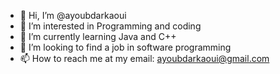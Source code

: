 - 👋 Hi, I’m @ayoubdarkaoui
- 👀 I’m interested in Programming and coding 
- 🌱 I’m currently learning Java and C++
- 💞️ I’m looking to find a job in software programming
- 📫 How to reach me at my email: ayoubdarkaoui@gmail.com

<!---
ayoubdarkaoui/ayoubdarkaoui is a ✨ special ✨ repository because its `README.md` (this file) appears on your GitHub profile.
You can click the Preview link to take a look at your changes.
--->
